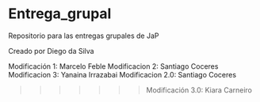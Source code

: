 # Entrega_grupal
Repositorio para las entregas grupales de JaP

Creado por Diego da Silva

Modificación 1: Marcelo Feble
Modificacion 2: Santiago Coceres
Modificacion 3: Yanaina Irrazabai
Modificacion 2.0: Santiago Coceres
>>>>>>> Modificación 3.0: Kiara Carneiro 
